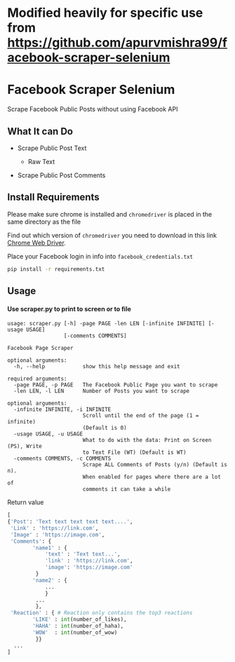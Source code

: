 # Modified heavily for specific use from https://github.com/apurvmishra99/facebook-scraper-selenium

# Facebook Scraper Selenium

Scrape Facebook Public Posts without using Facebook API

## What It can Do

- Scrape Public Post Text

  - Raw Text

- Scrape Public Post Comments

## Install Requirements

Please make sure chrome is installed and `chromedriver` is placed in the same directory as the file

Find out which version of `chromedriver` you need to download in this link [Chrome Web Driver](http://chromedriver.chromium.org/downloads).

Place your Facebook login in info into `facebook_credentials.txt`

```sh
pip install -r requirements.txt
```

## Usage

#### Use scraper.py to print to screen or to file

```
usage: scraper.py [-h] -page PAGE -len LEN [-infinite INFINITE] [-usage USAGE]
                  [-comments COMMENTS]

Facebook Page Scraper

optional arguments:
  -h, --help            show this help message and exit

required arguments:
  -page PAGE, -p PAGE   The Facebook Public Page you want to scrape
  -len LEN, -l LEN      Number of Posts you want to scrape

optional arguments:
  -infinite INFINITE, -i INFINITE
                        Scroll until the end of the page (1 = infinite)
                        (Default is 0)
  -usage USAGE, -u USAGE
                        What to do with the data: Print on Screen (PS), Write
                        to Text File (WT) (Default is WT)
  -comments COMMENTS, -c COMMENTS
                        Scrape ALL Comments of Posts (y/n) (Default is n).
                        When enabled for pages where there are a lot of
                        comments it can take a while

```

Return value

```python
[
{'Post': 'Text text text text text....',
 'Link' : 'https://link.com',
 'Image' : 'https://image.com',
 'Comments': {
        'name1' : {
            'text' : 'Text text...',
            'link' : 'https://link.com',
            'image': 'https://image.com'
         }
        'name2' : {
            ...
            }
         ...
         },
 'Reaction' : { # Reaction only contains the top3 reactions
        'LIKE' : int(number_of_likes),
        'HAHA' : int(number_of_haha),
        'WOW'  : int(number_of_wow)
         }}
  ...
]
```
